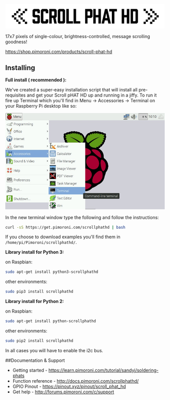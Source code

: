 ![Scroll pHAT HD](scroll-phat-hd-logo.png)

17x7 pixels of single-colour, brightness-controlled, message scrolling goodness!

https://shop.pimoroni.com/products/scroll-phat-hd

## Installing

**Full install ( recommended ):**

We've created a super-easy installation script that will install all pre-requisites and get your Scroll pHAT HD up and running in a jiffy. To run it fire up Terminal which you'll find in Menu -> Accessories -> Terminal on your Raspberry Pi desktop like so:

![Finding the terminal](terminal.jpg)

In the new terminal window type the following and follow the instructions:

```bash
curl -sS https://get.pimoroni.com/scrollphathd | bash
```

If you choose to download examples you'll find them in `/home/pi/Pimoroni/scrollphathd/`.

**Library install for Python 3:**

on Raspbian:

```bash
sudo apt-get install python3-scrollphathd
```
other environments: 

```bash
sudo pip3 install scrollphathd
```

**Library install for Python 2:**

on Raspbian:

```bash
sudo apt-get install python-scrollphathd
```
other environments: 

```bash
sudo pip2 install scrollphathd
```

In all cases you will have to enable the i2c bus.

##Documentation & Support

* Getting started - https://learn.pimoroni.com/tutorial/sandyj/soldering-phats
* Function reference - http://docs.pimoroni.com/scrollphathd/
* GPIO Pinout - https://pinout.xyz/pinout/scroll_phat_hd
* Get help - http://forums.pimoroni.com/c/support
